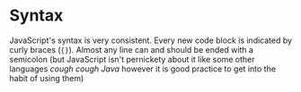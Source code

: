 # Syntax

JavaScript's syntax is very consistent. Every new code block is indicated by curly braces (`{}`). Almost any line can and should be ended with a semicolon (but JavaScript isn't pernickety about it like some other languages *cough cough Java* however it is good practice to get into the habit of using them)
